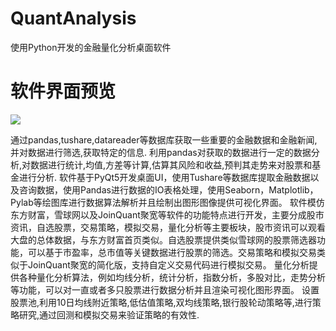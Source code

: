 # QuantAnalysis
使用Python开发的金融量化分析桌面软件
# 软件界面预览
![](https://github.com/huanghaiyan123/QuantAnalysis/blob/master/Image/ShenhuStockUI.jpg)

通过pandas,tushare,datareader等数据库获取一些重要的金融数据和金融新闻,并对数据进行筛选,获取特定的信息.
利用pandas对获取的数据进行一定的数据分析,对数据进行统计,均值,方差等计算,估算其风险和收益,预判其走势来对股票和基金进行分析.
软件基于PyQt5开发桌面UI，使用Tushare等数据库提取金融数据以及咨询数据，使用Pandas进行数据的IO表格处理，使用Seaborn，Matplotlib，Pylab等绘图库进行数据算法解析并且绘制出图形图像提供可视化界面。
软件模仿东方财富，雪球网以及JoinQuant聚宽等软件的功能特点进行开发，主要分成股市资讯，自选股票，交易策略，模拟交易，量化分析等主要板块，股市资讯可以观看大盘的总体数据，与东方财富首页类似。自选股票提供类似雪球网的股票筛选器功能，可以基于市盈率，总市值等关键数据进行股票的筛选。交易策略和模拟交易类似于JoinQuant聚宽的简化版，支持自定义交易代码进行模拟交易。
量化分析提供各种量化分析算法，例如均线分析，统计分析，指数分析，多股对比，走势分析等功能，可以对一直或者多只股票进行数据分析并且渲染可视化图形界面。
设置股票池,利用10日均线附近策略,低估值策略,双均线策略,银行股轮动策略等,进行策略研究,通过回测和模拟交易来验证策略的有效性.
